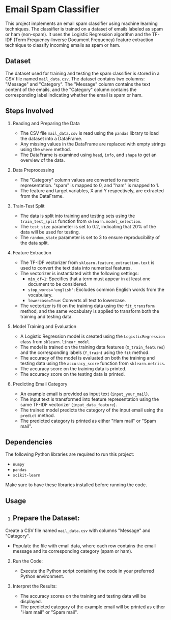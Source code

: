 # Email Spam Classifier

This project implements an email spam classifier using machine learning techniques. The classifier is trained on a dataset of emails labeled as spam or ham (non-spam). It uses the Logistic Regression algorithm and the TF-IDF (Term Frequency-Inverse Document Frequency) feature extraction technique to classify incoming emails as spam or ham.

## Dataset

The dataset used for training and testing the spam classifier is stored in a CSV file named `mail_data.csv`. The dataset contains two columns: "Message" and "Category". The "Message" column contains the text content of the emails, and the "Category" column contains the corresponding label indicating whether the email is spam or ham.

## Steps Involved

1. Reading and Preparing the Data

   - The CSV file `mail_data.csv` is read using the `pandas` library to load the dataset into a DataFrame.
   - Any missing values in the DataFrame are replaced with empty strings using the `where` method.
   - The DataFrame is examined using `head`, `info`, and `shape` to get an overview of the data.

2. Data Preprocessing

   - The "Category" column values are converted to numeric representation. "spam" is mapped to 0, and "ham" is mapped to 1.
   - The feature and target variables, X and Y respectively, are extracted from the DataFrame.

3. Train-Test Split

   - The data is split into training and testing sets using the `train_test_split` function from `sklearn.model_selection`.
   - The `test_size` parameter is set to 0.2, indicating that 20% of the data will be used for testing.
   - The `random_state` parameter is set to 3 to ensure reproducibility of the data split.

4. Feature Extraction

   - The TF-IDF vectorizer from `sklearn.feature_extraction.text` is used to convert the text data into numerical features.
   - The vectorizer is instantiated with the following settings:
     - `min_df=1`: Specifies that a term must appear in at least one document to be considered.
     - `stop_words='english'`: Excludes common English words from the vocabulary.
     - `lowercase=True`: Converts all text to lowercase.
   - The vectorizer is fit on the training data using the `fit_transform` method, and the same vocabulary is applied to transform both the training and testing data.

5. Model Training and Evaluation

   - A Logistic Regression model is created using the `LogisticRegression` class from `sklearn.linear_model`.
   - The model is trained on the training data features (`X_train_features`) and the corresponding labels (`Y_train`) using the `fit` method.
   - The accuracy of the model is evaluated on both the training and testing data using the `accuracy_score` function from `sklearn.metrics`.
   - The accuracy score on the training data is printed.
   - The accuracy score on the testing data is printed.

6. Predicting Email Category

   - An example email is provided as input text (`input_your_mail`).
   - The input text is transformed into feature representation using the same TF-IDF vectorizer (`input_data_feature`).
   - The trained model predicts the category of the input email using the `predict` method.
   - The predicted category is printed as either "Ham mail" or "Spam mail".

## Dependencies

The following Python libraries are required to run this project:

- `numpy`
- `pandas`
- `scikit-learn`

Make sure to have these libraries installed before running the code.

## Usage

1. Prepare the Dataset:
   -

 Create a CSV file named `mail_data.csv` with columns "Message" and "Category".
   - Populate the file with email data, where each row contains the email message and its corresponding category (spam or ham).

2. Run the Code:
   - Execute the Python script containing the code in your preferred Python environment.

3. Interpret the Results:
   - The accuracy scores on the training and testing data will be displayed.
   - The predicted category of the example email will be printed as either "Ham mail" or "Spam mail".

